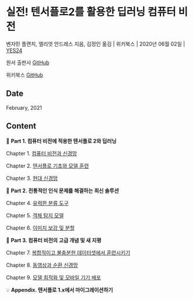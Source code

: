 # 실전! 텐서플로2를 활용한 딥러닝 컴퓨터 비전

벤자민 플랜치, 엘리엇 안드레스 지음, 김정인 옮김 | 위키북스 | 2020년 06월 02일 | [YES24](http://www.yes24.com/Product/Goods/90365150)

원서 출판사 [GitHub](https://github.com/PacktPublishing/Hands-On-Computer-Vision-with-TensorFlow-2)

위키북스 [GitHub](https://github.com/wikibook/dl-vision)

## Date

February, 2021

## Content

:palm_tree: **Part 1. 컴퓨터 비전에 적용한 텐서플로 2와 딥러닝**

Chapter 1. [컴퓨터 비전과 신경망](https://github.com/inyong37/Study/blob/master/II.%20Book/iii.%20Korean/실전!%20텐서플로2를%20활용한%20딥러닝%20컴퓨터%20비전/C01_ComputerVisionAndNeuralNetworks.md)

Chapter 2. [텐서플로 기초와 모델 훈련](https://github.com/inyong37/Study/blob/master/II.%20Book/iii.%20Korean/실전!%20텐서플로2를%20활용한%20딥러닝%20컴퓨터%20비전/C02_TensorFlowBasicsAndTrainingAModel.md)

Chapter 3. [현대 신경망](https://github.com/inyong37/Study/blob/master/II.%20Book/iii.%20Korean/실전!%20텐서플로2를%20활용한%20딥러닝%20컴퓨터%20비전/C03_ModernNeuralNetworks.md)

:notebook: **Part 2. 전통적인 인식 문제를 해결하는 최신 솔루션**

Chapter 4. [유럭한 분류 도구](https://github.com/inyong37/Study/blob/master/II.%20Book/iii.%20Korean/실전!%20텐서플로2를%20활용한%20딥러닝%20컴퓨터%20비전/C04_InfluentialClassificationTools.md)

Chapter 5. [객체 탐지 모델](https://github.com/inyong37/Study/blob/master/II.%20Book/iii.%20Korean/실전!%20텐서플로2를%20활용한%20딥러닝%20컴퓨터%20비전/C05_ObjectDetectionModels.md)

Chapter 6. [이미지 보강 및 분할](https://github.com/inyong37/Study/blob/master/II.%20Book/iii.%20Korean/실전!%20텐서플로2를%20활용한%20딥러닝%20컴퓨터%20비전/C06_EnhancingAndSegmentingImages.md)

:pencil: **Part 3. 컴퓨터 비전의 고급 개념 및 새 지평**

Chapter 7. [복합적이고 불충분한 데이터셋에서 훈련시키기](https://github.com/inyong37/Study/blob/master/II.%20Book/iii.%20Korean/실전!%20텐서플로2를%20활용한%20딥러닝%20컴퓨터%20비전/C07_TrainingOnComplexAndScarceDatasets.md)

Chapter 8. [동영상과 순환 신경망](https://github.com/inyong37/Study/blob/master/II.%20Book/iii.%20Korean/실전!%20텐서플로2를%20활용한%20딥러닝%20컴퓨터%20비전/C08_VideoAndRecurrentNeuralNetworks.md)

Chapter 9. [모델 최적화 및 모바일 기기 배포](https://github.com/inyong37/Study/blob/master/II.%20Book/iii.%20Korean/실전!%20텐서플로2를%20활용한%20딥러닝%20컴퓨터%20비전/C09_OptimizingModelsAndDeployingOnMobileDevices.md)

:bulb: **Appendix. 텐서플로 1.x에서 마이그레이션하기**
